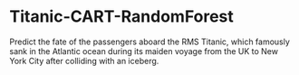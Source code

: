 # Titanic-CART-RandomForest
Predict the fate of the passengers aboard the RMS Titanic, which famously sank in the Atlantic ocean during its maiden voyage from the UK to New York City after colliding with an iceberg.
